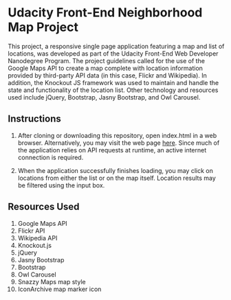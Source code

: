 # Udacity Front-End Neighborhood Map Project

This project, a responsive single page application featuring a map and list of locations, was developed as part of the Udacity Front-End Web Developer Nanodegree Program. The project guidelines called for the use of the Google Maps API to create a map complete with location information provided by third-party API data (in this case, Flickr and Wikipedia). In addition, the Knockout JS framework was used to maintain and handle the state and functionality of the location list. Other technology and resources used include jQuery, Bootstrap, Jasny Bootstrap, and Owl Carousel.

## Instructions

1. After cloning or downloading this repository, open index.html in a web browser. Alternatively, you may visit the web page [here](https://abequinonez.github.io/udacity-frontend-map). Since much of the application relies on API requests at runtime, an active internet connection is required.

2. When the application successfully finishes loading, you may click on locations from either the list or on the map itself. Location results may be filtered using the input box.

## Resources Used

1. Google Maps API
2. Flickr API
3. Wikipedia API
4. Knockout.js
5. jQuery
6. Jasny Bootstrap
7. Bootstrap
8. Owl Carousel
9. Snazzy Maps map style
10. IconArchive map marker icon
